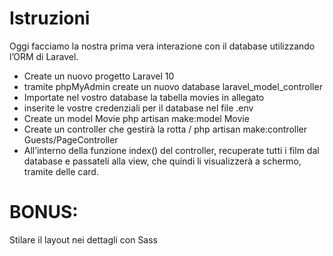 # Istruzioni

Oggi facciamo la nostra prima vera interazione con il database utilizzando l’ORM di Laravel.
- Create un nuovo progetto Laravel 10
- tramite phpMyAdmin create un nuovo database laravel_model_controller
- Importate nel vostro database la tabella movies in allegato
- inserite le vostre credenziali per il database nel file .env
- Create un model Movie php artisan make:model Movie
- Create un controller che gestirà la rotta / php artisan make:controller Guests/PageController
- All’interno della funzione index() del controller, recuperate tutti i film dal database e passateli alla view, che quindi li visualizzerà a schermo, tramite delle card.
# BONUS: 
Stilare il layout nei dettagli con Sass